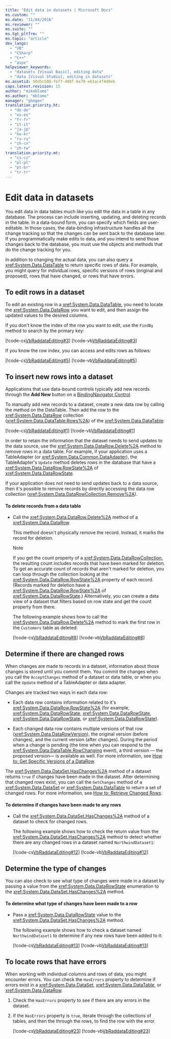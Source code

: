 ```yaml
---
title: "Edit data in datasets | Microsoft Docs"
ms.custom: ""
ms.date: "11/04/2016"
ms.reviewer: ""
ms.suite: ""
ms.tgt_pltfrm: ""
ms.topic: "article"
dev_langs: 
  - "VB"
  - "CSharp"
  - "C++"
  - "aspx"
helpviewer_keywords: 
  - "datasets [Visual Basic], editing data"
  - "data [Visual Studio], editing in datasets"
ms.assetid: 50d5c580-fbf7-408f-be70-e63ac4f4d0eb
caps.latest.revision: 15
author: "mikeblome"
ms.author: "mblome"
manager: "ghogen"
translation.priority.ht: 
  - "de-de"
  - "es-es"
  - "fr-fr"
  - "it-it"
  - "ja-jp"
  - "ko-kr"
  - "ru-ru"
  - "zh-cn"
  - "zh-tw"
translation.priority.mt: 
  - "cs-cz"
  - "pl-pl"
  - "pt-br"
  - "tr-tr"
---
```

# Edit data in datasets
You edit data in data tables much like you edit the data in a table in any database. The process can include inserting, updating, and deleting records in the table. In a data-bound form, you can specify which fields are user-editable. In those cases, the data-binding infrastructure handles all the change tracking so that the changes can be sent back to the database later. If you programmatically make edits to data, and you intend to send those changes back to the database, you must use the objects and methods that do the change tracking for you.  
  
 In addition to changing the actual data, you can also query a <xref:System.Data.DataTable> to return specific rows of data. For example, you might query for individual rows, specific versions of rows (original and proposed),  rows that have changed, or rows that have errors.  
  
## To edit rows in a dataset  
 To edit an existing row in a <xref:System.Data.DataTable>, you need to locate the <xref:System.Data.DataRow> you want to edit, and then assign the updated values to the desired columns.  
  
 If you don't know the index of the row you want to edit, use the `FindBy` method to search by the primary key:  
  
 [!code-cs[VbRaddataEditing#3](../data-tools/codesnippet/CSharp/edit-data-in-datasets_1.cs)]
 [!code-vb[VbRaddataEditing#3](../data-tools/codesnippet/VisualBasic/edit-data-in-datasets_1.vb)]  
  
 If you know the row index, you can access and edits rows as follows:  
  
 [!code-cs[VbRaddataEditing#5](../data-tools/codesnippet/CSharp/edit-data-in-datasets_2.cs)]
 [!code-vb[VbRaddataEditing#5](../data-tools/codesnippet/VisualBasic/edit-data-in-datasets_2.vb)]  
  
## To insert new rows into a dataset  
 Applications that use data-bound controls typically add new records through the **Add New** button on a [BindingNavigator Control](../Topic/BindingNavigator%20Control%20\(Windows%20Forms\).md).  
  
 To manually add new records to a dataset, create a new data row by calling the method on the DataTable. Then add the row to the <xref:System.Data.DataRow> collection (<xref:System.Data.DataTable.Rows%2A>) of the <xref:System.Data.DataTable>:  
  
 [!code-cs[VbRaddataEditing#1](../data-tools/codesnippet/CSharp/edit-data-in-datasets_3.cs)]
 [!code-vb[VbRaddataEditing#1](../data-tools/codesnippet/VisualBasic/edit-data-in-datasets_3.vb)]  
  
 In order to retain the information that the dataset needs to send updates to the data source, use the <xref:System.Data.DataRow.Delete%2A> method to remove rows in a data table. For example, if your application uses a TableAdapter (or <xref:System.Data.Common.DataAdapter>), the TableAdapter's `Update` method deletes rows in the database that have a <xref:System.Data.DataRow.RowState%2A> of <xref:System.Data.DataRowState>.  
  
 If your application does not need to send updates back to a data source, then it's possible to remove records by directly accessing the data row collection (<xref:System.Data.DataRowCollection.Remove%2A>).  
  
#### To delete records from a data table  
  
-   Call the <xref:System.Data.DataRow.Delete%2A> method of a <xref:System.Data.DataRow>.  
  
     This method doesn't physically remove the record. Instead, it marks the record for deletion.  
  
    > [!NOTE]
    >  If you get the count property of a <xref:System.Data.DataRowCollection>, the resulting count includes records that have been marked for deletion. To get an accurate count of records that aren't marked for deletion, you can loop through the collection looking at the <xref:System.Data.DataRow.RowState%2A> property of each record. (Records marked for deletion have a <xref:System.Data.DataRow.RowState%2A> of <xref:System.Data.DataRowState>.) Alternatively, you can create a data view of a dataset that filters based on row state and get the count property from there.  
  
     The following example shows how to call the <xref:System.Data.DataRow.Delete%2A> method to mark the first row in the `Customers` table as deleted:  
  
     [!code-cs[VbRaddataEditing#8](../data-tools/codesnippet/CSharp/edit-data-in-datasets_4.cs)]
     [!code-vb[VbRaddataEditing#8](../data-tools/codesnippet/VisualBasic/edit-data-in-datasets_4.vb)]  
  
## Determine if there are changed rows  
 When changes are made to records in a dataset, information about those changes is stored until you commit them. You commit the changes  when you call the `AcceptChanges` method of a dataset or data table, or when you call the `Update` method of a TableAdapter or data adapter.  
  
 Changes are tracked two ways in each data row:  
  
-   Each data row contains information related to it's <xref:System.Data.DataRow.RowState%2A> (for example, <xref:System.Data.DataRowState>, <xref:System.Data.DataRowState>, <xref:System.Data.DataRowState>, or <xref:System.Data.DataRowState>).  
  
-   Each changed data row contains multiple versions of that row (<xref:System.Data.DataRowVersion>), the original version (before changes), and the current version (after changes). During the period when a change is pending (the time when you can respond to the <xref:System.Data.DataTable.RowChanging> event), a third version — the proposed version— is available as well. For more information, see [How to: Get Specific Versions of a DataRow](../data-tools/how-to-get-specific-versions-of-a-datarow.md).  
  
 The <xref:System.Data.DataSet.HasChanges%2A> method of a dataset returns `true` if changes have been made in the dataset. After determining that changed rows exist, you can call the `GetChanges` method of a <xref:System.Data.DataSet> or <xref:System.Data.DataTable> to return a set of changed rows. For more information, see [How to: Retrieve Changed Rows](../Topic/How%20to:%20Retrieve%20Changed%20Rows.md).  
  
#### To determine if changes have been made to any rows  
  
-   Call the <xref:System.Data.DataSet.HasChanges%2A> method of a dataset to check for changed rows.  
  
     The following example shows how to check the return value from the <xref:System.Data.DataSet.HasChanges%2A> method to detect whether there are any changed rows in a dataset named `NorthwindDataset1`:  
  
     [!code-cs[VbRaddataEditing#12](../data-tools/codesnippet/CSharp/edit-data-in-datasets_5.cs)]
     [!code-vb[VbRaddataEditing#12](../data-tools/codesnippet/VisualBasic/edit-data-in-datasets_5.vb)]  
  
## Determine the type of changes  
 You can also check to see what type of changes were made in a dataset by passing a value from the <xref:System.Data.DataRowState> enumeration to the <xref:System.Data.DataSet.HasChanges%2A> method.  
  
#### To determine what type of changes have been made to a row  
  
-   Pass a <xref:System.Data.DataRowState> value to the <xref:System.Data.DataSet.HasChanges%2A> method.  
  
     The following example shows how to check a dataset named `NorthwindDataset1` to determine if any new rows have been added to it:  
  
     [!code-cs[VbRaddataEditing#13](../data-tools/codesnippet/CSharp/edit-data-in-datasets_6.cs)]
     [!code-vb[VbRaddataEditing#13](../data-tools/codesnippet/VisualBasic/edit-data-in-datasets_6.vb)]  
  
## To locate rows that have errors  
 When working with individual columns and rows of data, you might encounter errors. You can check the `HasErrors` property to determine if errors exist in a <xref:System.Data.DataSet>, <xref:System.Data.DataTable>, or <xref:System.Data.DataRow>.  
  
1.  Check the `HasErrors` property to see if there are any errors in the dataset.  
  
2.  If the `HasErrors` property is `true`, iterate through the collections of tables, and then the through the rows, to find the row with the error.  
  
     [!code-cs[VbRaddataEditing#23](../data-tools/codesnippet/CSharp/edit-data-in-datasets_7.cs)]
     [!code-vb[VbRaddataEditing#23](../data-tools/codesnippet/VisualBasic/edit-data-in-datasets_7.vb)]